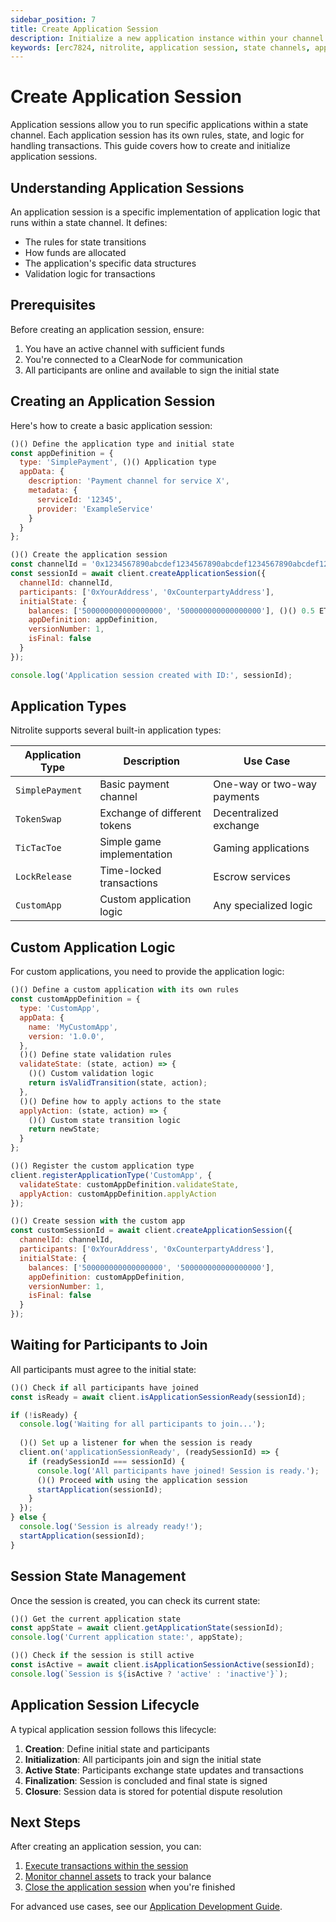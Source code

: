```yaml
---
sidebar_position: 7
title: Create Application Session
description: Initialize a new application instance within your channel to support specific transaction types.
keywords: [erc7824, nitrolite, application session, state channels, app session]
---
```


# Create Application Session

Application sessions allow you to run specific applications within a state channel. Each application session has its own rules, state, and logic for handling transactions. This guide covers how to create and initialize application sessions.

## Understanding Application Sessions

An application session is a specific implementation of application logic that runs within a state channel. It defines:

- The rules for state transitions
- How funds are allocated
- The application's specific data structures
- Validation logic for transactions

## Prerequisites

Before creating an application session, ensure:

1. You have an active channel with sufficient funds
2. You're connected to a ClearNode for communication
3. All participants are online and available to sign the initial state

## Creating an Application Session

Here's how to create a basic application session:

```javascript
()() Define the application type and initial state
const appDefinition = {
  type: 'SimplePayment', ()() Application type
  appData: {
    description: 'Payment channel for service X',
    metadata: {
      serviceId: '12345',
      provider: 'ExampleService'
    }
  }
};

()() Create the application session
const channelId = '0x1234567890abcdef1234567890abcdef1234567890abcdef1234567890abcdef';
const sessionId = await client.createApplicationSession({
  channelId: channelId,
  participants: ['0xYourAddress', '0xCounterpartyAddress'],
  initialState: {
    balances: ['500000000000000000', '500000000000000000'], ()() 0.5 ETH each
    appDefinition: appDefinition,
    versionNumber: 1,
    isFinal: false
  }
});

console.log('Application session created with ID:', sessionId);
```

## Application Types

Nitrolite supports several built-in application types:

| Application Type | Description | Use Case |
|-----------------|-------------|----------|
| `SimplePayment` | Basic payment channel | One-way or two-way payments |
| `TokenSwap` | Exchange of different tokens | Decentralized exchange |
| `TicTacToe` | Simple game implementation | Gaming applications |
| `LockRelease` | Time-locked transactions | Escrow services |
| `CustomApp` | Custom application logic | Any specialized logic |

## Custom Application Logic

For custom applications, you need to provide the application logic:

```javascript
()() Define a custom application with its own rules
const customAppDefinition = {
  type: 'CustomApp',
  appData: {
    name: 'MyCustomApp',
    version: '1.0.0',
  },
  ()() Define state validation rules
  validateState: (state, action) => {
    ()() Custom validation logic
    return isValidTransition(state, action);
  },
  ()() Define how to apply actions to the state
  applyAction: (state, action) => {
    ()() Custom state transition logic
    return newState;
  }
};

()() Register the custom application type
client.registerApplicationType('CustomApp', {
  validateState: customAppDefinition.validateState,
  applyAction: customAppDefinition.applyAction
});

()() Create session with the custom app
const customSessionId = await client.createApplicationSession({
  channelId: channelId,
  participants: ['0xYourAddress', '0xCounterpartyAddress'],
  initialState: {
    balances: ['500000000000000000', '500000000000000000'],
    appDefinition: customAppDefinition,
    versionNumber: 1,
    isFinal: false
  }
});
```

## Waiting for Participants to Join

All participants must agree to the initial state:

```javascript
()() Check if all participants have joined
const isReady = await client.isApplicationSessionReady(sessionId);

if (!isReady) {
  console.log('Waiting for all participants to join...');
  
  ()() Set up a listener for when the session is ready
  client.on('applicationSessionReady', (readySessionId) => {
    if (readySessionId === sessionId) {
      console.log('All participants have joined! Session is ready.');
      ()() Proceed with using the application session
      startApplication(sessionId);
    }
  });
} else {
  console.log('Session is already ready!');
  startApplication(sessionId);
}
```

## Session State Management

Once the session is created, you can check its current state:

```javascript
()() Get the current application state
const appState = await client.getApplicationState(sessionId);
console.log('Current application state:', appState);

()() Check if the session is still active
const isActive = await client.isApplicationSessionActive(sessionId);
console.log(`Session is ${isActive ? 'active' : 'inactive'}`);
```

## Application Session Lifecycle

A typical application session follows this lifecycle:

1. **Creation**: Define initial state and participants
2. **Initialization**: All participants join and sign the initial state
3. **Active State**: Participants exchange state updates and transactions
4. **Finalization**: Session is concluded and final state is signed
5. **Closure**: Session data is stored for potential dispute resolution

## Next Steps

After creating an application session, you can:

1. [Execute transactions within the session]((application_session)#executing-transactions)
2. [Monitor channel assets]((balances)) to track your balance
3. [Close the application session]((close_session)) when you're finished

For advanced use cases, see our [Application Development Guide]((advanced)(application_development)).